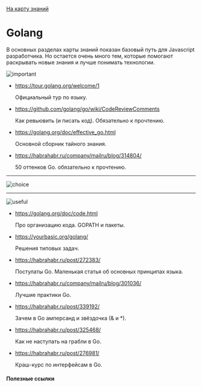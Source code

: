 <a href="https://github.com/js-machine/dashboard/blob/master/knowledge-map/MAP.md#basic">На карту знаний</a>
 
 # Golang

В основных разделах карты знаний показан базовый путь для Javascript разработчика.
Но остается очень много тем, которые помогают раскрывать новые знания и лучше понимать технологии.

![important]

* https://tour.golang.org/welcome/1

  Официальный тур по языку.

* https://github.com/golang/go/wiki/CodeReviewComments

  Как ревьювить (и писать код). Обязательно к прочтению.
  
* https://golang.org/doc/effective_go.html
  
  Основной сборник тайного знания.
  
* https://habrahabr.ru/company/mailru/blog/314804/
  
  50 оттенков Go. обязательно к прочтению.

---
![choice]

---
![useful]

* https://golang.org/doc/code.html
  
  Про организацию кода. GOPATH и пакеты.
  
* https://yourbasic.org/golang/
  
  Решения типовых задач.
  
* https://habrahabr.ru/post/272383/
  
  Постулаты Go. Маленькая статья об основных принципах языка.
  
* https://habrahabr.ru/company/mailru/blog/301036/
  
  Лучшие практики Go.
  
* https://habrahabr.ru/post/339192/
  
  Зачем в Go амперсанд и звёздочка (& и *).
  
* https://habrahabr.ru/post/325468/
  
  Как не наступать на грабли в Go.
  
* https://habrahabr.ru/post/276981/
  
  Краш-курс по интерфейсам в Go.


#### Полезные ссылки


[important]: https://github.com/js-machine/dashboard/blob/master/knowledge-map/images/important.png
[choice]: https://github.com/js-machine/dashboard/blob/master/knowledge-map/images/choice.png
[useful]: https://github.com/js-machine/dashboard/blob/master/knowledge-map/images/useful.png
